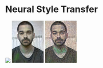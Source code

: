 # Neural Style Transfer

<p float="left">
  <img src="images/original.png" width="100" />
  <img src="images/style1.png" width="100" /> 
  <img src="images/style2.png" width="100" />
</p>

